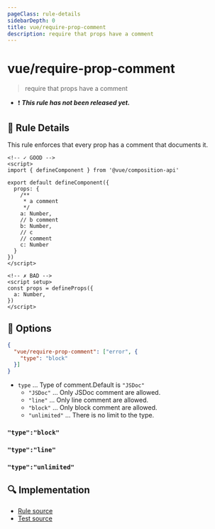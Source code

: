 ```yaml
---
pageClass: rule-details
sidebarDepth: 0
title: vue/require-prop-comment
description: require that props have a comment
---
```

# vue/require-prop-comment

> require that props have a comment

- :exclamation: <badge text="This rule has not been released yet." vertical="middle" type="error"> ***This rule has not been released yet.*** </badge>

## :book: Rule Details

This rule enforces that every prop has a comment that documents it.

<eslint-code-block :rules="{'vue/require-prop-comment': ['error']}">

```vue
<!-- ✓ GOOD -->
<script>
import { defineComponent } from '@vue/composition-api'

export default defineComponent({
  props: {
    /**
     * a comment
     */
    a: Number,
    // b comment
    b: Number,
    // c
    // comment
    c: Number
  }
})
</script>
```

</eslint-code-block>

<eslint-code-block :rules="{'vue/require-prop-comment': ['error']}">

```vue
<!-- ✗ BAD -->
<script setup>
const props = defineProps({
  a: Number,
})
</script>
```

</eslint-code-block>

## :wrench: Options

```json
{
  "vue/require-prop-comment": ["error", {
    "type": "block"
  }]
}
```

- `type` ... Type of comment.Default is `"JSDoc"`
  - `"JSDoc"` ... Only JSDoc comment are allowed.
  - `"line"` ... Only line comment are allowed.
  - `"block"` ... Only block comment are allowed.
  - `"unlimited"` ... There is no limit to the type.

### `"type":"block"`

<eslint-code-block :rules="{'vue/require-prop-comment': ['error', {type: 'block'}]}">

<!-- ✓ GOOD -->
<script setup>
const props = defineProps({
  /*
   * a comment
   */
  a: Number,
})
</script>

<!-- ✗ BAD -->
<script setup>
const props = defineProps({
  /*
   * a comment
   */
  /*
   *a other comment
   */
  a: Number,
})
</script>

<!-- ✗ BAD -->
<script setup>
const props = defineProps({
  // a comment
  a: Number,
})
</script>

</eslint-code-block>

### `"type":"line"`

<eslint-code-block :rules="{'vue/require-prop-comment': ['error', {type: 'line'}]}">

<!-- ✓ GOOD -->
<script setup>
const props = defineProps({
  // a comment
  a: Number,
})
</script>

<!-- ✓ GOOD -->
<script setup>
const props = defineProps({
  // a first comment
  // a second comment
  // a other comment
  a: Number,
})
</script>

<!-- ✗ BAD -->
<script setup>
const props = defineProps({
  /**
   * a comment
   */
  a: Number,
})
</script>

</eslint-code-block>

### `"type":"unlimited"`

<eslint-code-block :rules="{'vue/require-prop-comment': ['error', {type: 'unlimited'}]}">

<!-- ✓ GOOD -->
<script setup>
const props = defineProps({
  /**
   * a comment
   */
  a: Number,
})
</script>

<!-- ✓ GOOD -->
<script setup>
const props = defineProps({
  // a first comment
  // a second comment
  // a other comment
  a: Number,
})
</script>

<!-- ✗ BAD -->
<script setup>
const props = defineProps({
  a: Number,
})
</script>

</eslint-code-block>

## :mag: Implementation

- [Rule source](https://github.com/vuejs/eslint-plugin-vue/blob/master/lib/rules/require-prop-comment.js)
- [Test source](https://github.com/vuejs/eslint-plugin-vue/blob/master/tests/lib/rules/require-prop-comment.js)
